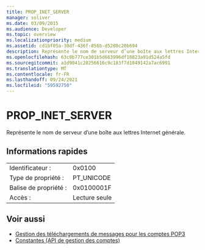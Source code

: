 ```yaml
---
title: PROP_INET_SERVER
manager: soliver
ms.date: 03/09/2015
ms.audience: Developer
ms.topic: overview
ms.localizationpriority: medium
ms.assetid: cd1bf05a-30df-436f-856b-d5280c20b694
description: Représente le nom de serveur d’une boîte aux lettres Internet générale.
ms.openlocfilehash: 63c0b777ce301b5d663996df10823a91d524a5fd
ms.sourcegitcommit: a1d9041c20256616c9c183f7d1049142a7ac6991
ms.translationtype: MT
ms.contentlocale: fr-FR
ms.lasthandoff: 09/24/2021
ms.locfileid: "59592750"
---
```

# <a name="prop_inet_server"></a>PROP_INET_SERVER

Représente le nom de serveur d’une boîte aux lettres Internet générale.
  
## <a name="quick-info"></a>Informations rapides

|||
|:-----|:-----|
|Identificateur :  <br/> |0x0100  <br/> |
|Type de propriété :  <br/> |PT_UNICODE  <br/> |
|Balise de propriété :  <br/> |0x0100001F  <br/> |
|Accès :  <br/> |Lecture seule  <br/> |
   
## <a name="see-also"></a>Voir aussi

- [Gestion des téléchargements de messages pour les comptes POP3](managing-message-downloads-for-pop3-accounts.md) 
- [Constantes (API de gestion des comptes)](constants-account-management-api.md)

